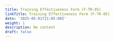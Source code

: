 ```yaml
---
title: Training Effectiveness Form (F-TR-05)
linkTitle: Training Effectiveness Form (F-TR-05)
date: '2025-05-01T21:05:00Z'
weight: 1
description: No content
draft: false
---
```



